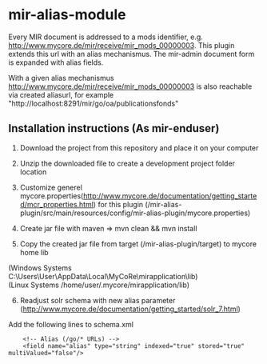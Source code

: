 # mir-alias-module
Every MIR document is addressed to a mods identifier, e.g. http://www.mycore.de/mir/receive/mir_mods_00000003.
This plugin extends this url with an alias mechanismus. The mir-admin document form is expanded with alias fields.

With a given alias mechanismus http://www.mycore.de/mir/receive/mir_mods_00000003 is also reachable via created aliasurl, for example "http://localhost:8291/mir/go/oa/publicationsfonds"

## Installation instructions (As mir-enduser)

1. Download the project from this repository and place it on your computer

2. Unzip the downloaded file to create a development project folder location 

3. Customize generel mycore.properties(http://www.mycore.de/documentation/getting_started/mcr_properties.html) for this plugin (/mir-alias-plugin/src/main/resources/config/mir-alias-plugin/mycore.properties)

4. Create jar file with maven => mvn clean && mvn install

5. Copy the created jar file from target (/mir-alias-plugin/target) to mycore home lib 

(Windows Systems C:\Users\User\AppData\Local\MyCoRe\mirapplication\lib) <br />
(Linux Systems /home/user/.mycore/mirapplication/lib)

6. Readjust solr schema with new alias parameter (http://www.mycore.de/documentation/getting_started/solr_7.html)

Add the following lines to schema.xml 

		<!-- Alias (/go/* URLs) -->
		<field name="alias" type="string" indexed="true" stored="true" multiValued="false"/>


